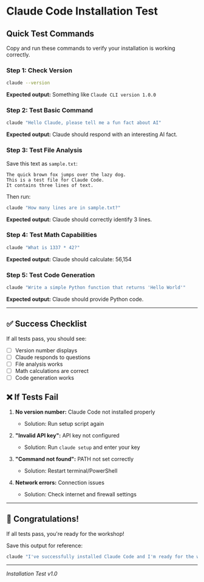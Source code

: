 # Claude Code Installation Test

## Quick Test Commands

Copy and run these commands to verify your installation is working correctly.

### Step 1: Check Version
```bash
claude --version
```

**Expected output:** Something like `Claude CLI version 1.0.0`

### Step 2: Test Basic Command
```bash
claude "Hello Claude, please tell me a fun fact about AI"
```

**Expected output:** Claude should respond with an interesting AI fact.

### Step 3: Test File Analysis
Save this text as `sample.txt`:
```
The quick brown fox jumps over the lazy dog.
This is a test file for Claude Code.
It contains three lines of text.
```

Then run:
```bash
claude "How many lines are in sample.txt?"
```

**Expected output:** Claude should correctly identify 3 lines.

### Step 4: Test Math Capabilities
```bash
claude "What is 1337 * 42?"
```

**Expected output:** Claude should calculate: 56,154

### Step 5: Test Code Generation
```bash
claude "Write a simple Python function that returns 'Hello World'"
```

**Expected output:** Claude should provide Python code.

---

## ✅ Success Checklist

If all tests pass, you should see:
- [ ] Version number displays
- [ ] Claude responds to questions
- [ ] File analysis works
- [ ] Math calculations are correct
- [ ] Code generation works

## ❌ If Tests Fail

1. **No version number:** Claude Code not installed properly
   - Solution: Run setup script again

2. **"Invalid API key":** API key not configured
   - Solution: Run `claude setup` and enter your key

3. **"Command not found":** PATH not set correctly
   - Solution: Restart terminal/PowerShell

4. **Network errors:** Connection issues
   - Solution: Check internet and firewall settings

---

## 🎉 Congratulations!

If all tests pass, you're ready for the workshop!

Save this output for reference:
```bash
claude "I've successfully installed Claude Code and I'm ready for the workshop!"
```

---

*Installation Test v1.0*